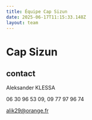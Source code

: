 ```yaml
---
title: Équipe Cap Sizun
date: 2025-06-17T11:15:33.148Z
layout: team
---
```


# Cap Sizun



## contact 

Aleksander KLESSA

06 30 96 53 09, 09 77 97 96 74

alik29@orange.fr

